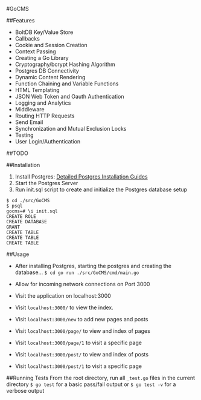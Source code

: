 #GoCMS

##Features
* BoltDB Key/Value Store
* Callbacks
* Cookie and Session Creation
* Context Passing
* Creating a Go Library
* Cryptography/bcrypt Hashing Algorithm
* Postgres DB Connectivity
* Dynamic Content Rendering
* Function Chaining and Variable Functions
* HTML Templating
* JSON Web Token and Oauth Authentication
* Logging and Analytics
* Middleware
* Routing HTTP Requests
* Send Email
* Synchronization and Mutual Exclusion Locks
* Testing
* User Login/Authentication

##TODO

##Installation
1. Install Postgres: [Detailed Postgres Installation Guides](https://wiki.postgresql.org/wiki/Detailed_installation_guides)
2. Start the Postgres Server
3. Run init.sql script to create and initialize the Postgres database setup
```
$ cd ./src/GoCMS
$ psql
gocms=# \i init.sql
CREATE ROLE
CREATE DATABASE
GRANT
CREATE TABLE
CREATE TABLE
CREATE TABLE
```

##Usage
* After installing Postgres, starting the postgres and creating the database...
`$ cd go run ./src/GoCMS/cmd/main.go`

* Allow for incoming network connections on Port 3000
* Visit the application on localhost:3000
* Visit  `localhost:3000/`  to view the index.
* Visit  `localhost:3000/new`  to add new pages and posts
* Visit  `localhost:3000/page/`  to view and index of pages
* Visit  `localhost:3000/page/1`  to visit a specific page
* Visit  `localhost:3000/post/`  to view and index of posts
* Visit  `localhost:3000/post/1`  to visit a specific page

##Running Tests
From the root directory, run all `_test.go` files in the current directory
`$ go test` for a basic pass/fail output or `$ go test -v` for a verbose output
